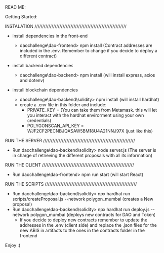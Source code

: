 READ ME: 

Getting Started:

INSTALATION ///////////////////////////////////////////////////////////

- install dependencies in the front-end
	- daochallenge\dao-frontend> npm install
	(Contract addresses are included in the .env. Remember to change if you decide to deploy a different contract)

- install backend dependencies 
  	- daochallenge\dao-backend> npm install (will install express, axios and dotenv)

- install blockchain dependencies 
	- daochallenge\dao-backend\solidity> npm install (will install hardhat)
	- create a .env file in this folder and include: 
		- PRIVATE_KEY = <Your private keys here> (You can take them from Metamask. this will let you interact with the hardhat 			envirorment using your own credentials)
		- POLYGONSCAN_API_KEY = WJF2CF2PECNBJQASAW5BM18U4A21NNJ97X (just like this)

RUN THE SERVER ///////////////////////////////////////////////////////////

- Run daochallenge\dao-backend\solidity> node server.js (The server is in charge of retrieving the different proposals with all its information)
  
RUN THE CLIENT ///////////////////////////////////////////////////////////

- Run daochallenge\dao-frontend> npm run start (will start React)

RUN THE SCRIPTS ///////////////////////////////////////////////////////////

- Run daochallenge\dao-backend\solidity> npx hardhat run scripts/createProposal.js --network polygon_mumbai (creates a New proposal)
- Run daochallenge\dao-backend\solidity> npx hardhat run deploy.js --network polygon_mumbai (deploys new contracts for DAO and Token)
	- If you decide to deploy new contracts remember to update the addresses in the .env (client side) and replace the .json files 	for the new ABIS in artifacts to the ones in the contracts folder in the frontend

Enjoy :)
